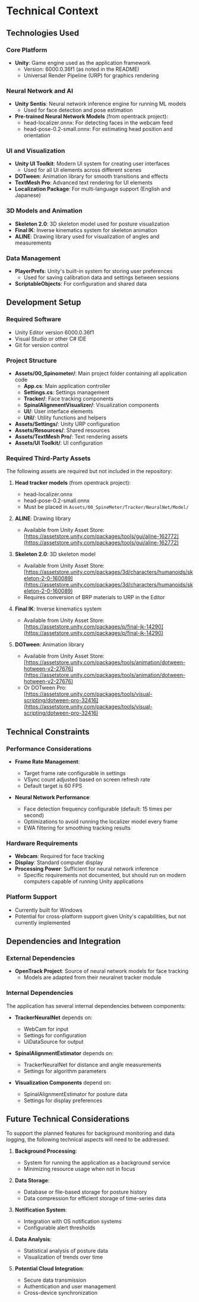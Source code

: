 # Technical Context

## Technologies Used

### Core Platform

- **Unity**: Game engine used as the application framework
  - Version: 6000.0.36f1 (as noted in the README)
  - Universal Render Pipeline (URP) for graphics rendering

### Neural Network and AI

- **Unity Sentis**: Neural network inference engine for running ML models
  - Used for face detection and pose estimation
- **Pre-trained Neural Network Models** (from opentrack project):
  - head-localizer.onnx: For detecting faces in the webcam feed
  - head-pose-0.2-small.onnx: For estimating head position and orientation

### UI and Visualization

- **Unity UI Toolkit**: Modern UI system for creating user interfaces
  - Used for all UI elements across different scenes
- **DOTween**: Animation library for smooth transitions and effects
- **TextMesh Pro**: Advanced text rendering for UI elements
- **Localization Package**: For multi-language support (English and Japanese)

### 3D Models and Animation

- **Skeleton 2.0**: 3D skeleton model used for posture visualization
- **Final IK**: Inverse kinematics system for skeleton animation
- **ALINE**: Drawing library used for visualization of angles and measurements

### Data Management

- **PlayerPrefs**: Unity's built-in system for storing user preferences
  - Used for saving calibration data and settings between sessions
- **ScriptableObjects**: For configuration and shared data

## Development Setup

### Required Software

- Unity Editor version 6000.0.36f1
- Visual Studio or other C# IDE
- Git for version control

### Project Structure

- **Assets/00_Spinometer/**: Main project folder containing all application code
  - **App.cs**: Main application controller
  - **Settings.cs**: Settings management
  - **Tracker/**: Face tracking components
  - **SpinalAlignmentVisualizer/**: Visualization components
  - **UI/**: User interface elements
  - **Util/**: Utility functions and helpers
- **Assets/Settings/**: Unity URP configuration
- **Assets/Resources/**: Shared resources
- **Assets/TextMesh Pro/**: Text rendering assets
- **Assets/UI Toolkit/**: UI configuration

### Required Third-Party Assets

The following assets are required but not included in the repository:

1. **Head tracker models** (from opentrack project):
   - head-localizer.onnx
   - head-pose-0.2-small.onnx
   - Must be placed in `Assets/00_SpineMeter/Tracker/NeuralNet/Model/`

2. **ALINE**: Drawing library
   - Available from Unity Asset Store: [https://assetstore.unity.com/packages/tools/gui/aline-162772](https://assetstore.unity.com/packages/tools/gui/aline-162772)

3. **Skeleton 2.0**: 3D skeleton model
   - Available from Unity Asset Store: [https://assetstore.unity.com/packages/3d/characters/humanoids/skeleton-2-0-160089](https://assetstore.unity.com/packages/3d/characters/humanoids/skeleton-2-0-160089)
   - Requires conversion of BRP materials to URP in the Editor

4. **Final IK**: Inverse kinematics system
   - Available from Unity Asset Store: [https://assetstore.unity.com/packages/p/final-ik-14290](https://assetstore.unity.com/packages/p/final-ik-14290)

5. **DOTween**: Animation library
   - Available from Unity Asset Store: [https://assetstore.unity.com/packages/tools/animation/dotween-hotween-v2-27676](https://assetstore.unity.com/packages/tools/animation/dotween-hotween-v2-27676)
   - Or DOTween Pro: [https://assetstore.unity.com/packages/tools/visual-scripting/dotween-pro-32416](https://assetstore.unity.com/packages/tools/visual-scripting/dotween-pro-32416)

## Technical Constraints

### Performance Considerations

- **Frame Rate Management**: 
  - Target frame rate configurable in settings
  - VSync count adjusted based on screen refresh rate
  - Default target is 60 FPS

- **Neural Network Performance**:
  - Face detection frequency configurable (default: 15 times per second)
  - Optimizations to avoid running the localizer model every frame
  - EWA filtering for smoothing tracking results

### Hardware Requirements

- **Webcam**: Required for face tracking
- **Display**: Standard computer display
- **Processing Power**: Sufficient for neural network inference
  - Specific requirements not documented, but should run on modern computers capable of running Unity applications

### Platform Support

- Currently built for Windows
- Potential for cross-platform support given Unity's capabilities, but not currently implemented

## Dependencies and Integration

### External Dependencies

- **OpenTrack Project**: Source of neural network models for face tracking
  - Models are adapted from their neuralnet tracker module

### Internal Dependencies

The application has several internal dependencies between components:

- **TrackerNeuralNet** depends on:
  - WebCam for input
  - Settings for configuration
  - UiDataSource for output

- **SpinalAlignmentEstimator** depends on:
  - TrackerNeuralNet for distance and angle measurements
  - Settings for algorithm parameters

- **Visualization Components** depend on:
  - SpinalAlignmentEstimator for posture data
  - Settings for display preferences

## Future Technical Considerations

To support the planned features for background monitoring and data logging, the following technical aspects will need to be addressed:

1. **Background Processing**:
   - System for running the application as a background service
   - Minimizing resource usage when not in focus

2. **Data Storage**:
   - Database or file-based storage for posture history
   - Data compression for efficient storage of time-series data

3. **Notification System**:
   - Integration with OS notification systems
   - Configurable alert thresholds

4. **Data Analysis**:
   - Statistical analysis of posture data
   - Visualization of trends over time

5. **Potential Cloud Integration**:
   - Secure data transmission
   - Authentication and user management
   - Cross-device synchronization
